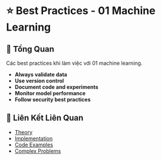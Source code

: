 # ⭐ Best Practices - 01 Machine Learning

## 🎯 Tổng Quan

Các best practices khi làm việc với 01 machine learning.

- **Always validate data**
- **Use version control**
- **Document code and experiments**
- **Monitor model performance**
- **Follow security best practices**

## 🔗 Liên Kết Liên Quan

- [Theory](./THEORY_01_machine_learning.md)
- [Implementation](./IMPLEMENTATION_01_machine_learning.md)
- [Code Examples](./CODE_EXAMPLES_01_machine_learning.md)
- [Complex Problems](./COMPLEX_PROBLEMS.md)
